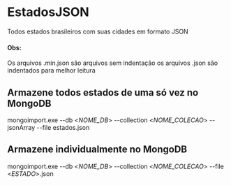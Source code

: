 # EstadosJSON
Todos estados brasileiros com suas cidades em formato JSON

#### Obs:
Os arquivos .min.json são arquivos sem indentação os arquivos .json são indentados para melhor leitura

## Armazene todos estados de uma só vez no MongoDB
mongoimport.exe --db \<*NOME_DB*\> --collection \<*NOME_COLECAO*\> --jsonArray --file estados.json

## Armazene individualmente no MongoDB
mongoimport.exe --db \<*NOME_DB*\> --collection \<*NOME_COLECAO*\> --file \<*ESTADO*\>.json

